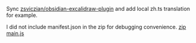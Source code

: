 
Sync [zsviczian/obsidian-excalidraw-plugin](https://github.com/zsviczian/obsidian-excalidraw-plugin/releases) and add local zh.ts translation for example.

I did not include manifest.json in the zip for debugging convenience.
<a href="https://github.com/PlayerMiller109/ob-ea-trans/releases/download/2.15.2/obsidian-excalidraw-plugin.zip">zip</a>
<a href="https://github.com/PlayerMiller109/ob-ea-trans/releases/download/2.15.2/main.js">main.js</a>
